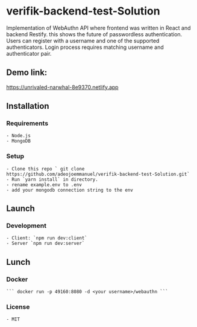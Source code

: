 # verifik-backend-test-Solution
Implementation of WebAuthn API where frontend was  written in React and backend  Restify.
this shows the future of passwordless authentication.
Users can register with a username and one of the supported authenticators.
Login process requires matching username and authenticator pair.

## Demo link:

   https://unrivaled-narwhal-8e9370.netlify.app

## Installation
  ### Requirements
    - Node.js
    - MongoDB 

  ### Setup
    - Clone this repo ` git clone https://github.com/adeojoemmanuel/verifik-backend-test-Solution.git`
    - Run `yarn install` in directory.
    - rename example.env to .env
    - add your mongodb connection string to the env 

  ## Launch
  ### Development
    - Client: `npm run dev:client`
    - Server `npm run dev:server`
  
  ## Lunch 
  ### Docker

    ``` docker run -p 49160:8080 -d <your username>/webauthn ```

  ### License
    - MIT

